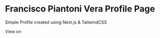 # Francisco Piantoni Vera Profile Page

Simple Profile created using Next.js & TailwindCSS

View on 
